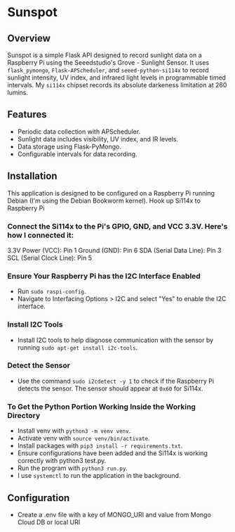 # Sunspot

## Overview
Sunspot is a simple Flask API designed to record sunlight data on a Raspberry Pi using the Seeedstudio's Grove - Sunlight Sensor. It uses `flask_pymongo`, `Flask-APScheduler`, and `seeed-python-si114x` to record sunlight intensity, UV index, and infrared light levels in programmable timed intervals. My `si114x` chipset records its absolute darkeness limitation at 260 lumins.

## Features
- Periodic data collection with APScheduler.
- Sunlight data includes visibility, UV index, and IR levels.
- Data storage using Flask-PyMongo.
- Configurable intervals for data recording.

## Installation

This application is designed to be configured on a Raspberry Pi running Debian (I'm using the Debian Bookworm kernel).
Hook up Si114x to Raspberry Pi

### Connect the Si114x to the Pi's GPIO, GND, and VCC 3.3V. Here's how I connected it:
  3.3V Power (VCC): Pin 1
  Ground (GND): Pin 6
  SDA (Serial Data Line): Pin 3
  SCL (Serial Clock Line): Pin 5

### Ensure Your Raspberry Pi has the I2C Interface Enabled
- Run `sudo raspi-config`.
- Navigate to Interfacing Options > I2C and select "Yes" to enable the I2C interface.

### Install I2C Tools
- Install I2C tools to help diagnose communication with the sensor by running `sudo apt-get install i2c-tools`.

### Detect the Sensor
- Use the command `sudo i2cdetect -y 1` to check if the Raspberry Pi detects the sensor. The sensor should appear at `0x60` for Si114x.

### To Get the Python Portion Working Inside the Working Directory
- Install venv with `python3 -m venv venv`.
- Activate venv with `source venv/bin/activate`.
- Install packages with `pip3 install -r requirements.txt`.
- Ensure configurations have been added and the Si114x is working correctly with python3 test.py.
- Run the program with `python3 run.py`.
- I use `systemctl` to run the application in the background.


## Configuration
- Create a .env file with a key of MONGO_URI and value from Mongo Cloud DB or local URI
